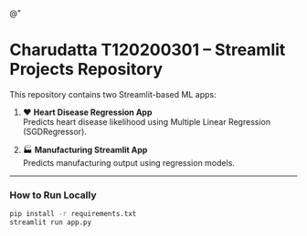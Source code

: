 @"
# Charudatta T120200301 – Streamlit Projects Repository

This repository contains two Streamlit-based ML apps:

1. ❤️ **Heart Disease Regression App**  
   Predicts heart disease likelihood using Multiple Linear Regression (SGDRegressor).

2. 🏭 **Manufacturing Streamlit App**  
   Predicts manufacturing output using regression models.

---

### How to Run Locally
```bash
pip install -r requirements.txt
streamlit run app.py
